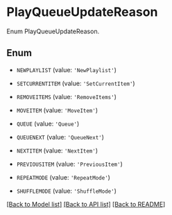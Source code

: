 # PlayQueueUpdateReason

Enum PlayQueueUpdateReason.

## Enum

* `NEWPLAYLIST` (value: `'NewPlaylist'`)

* `SETCURRENTITEM` (value: `'SetCurrentItem'`)

* `REMOVEITEMS` (value: `'RemoveItems'`)

* `MOVEITEM` (value: `'MoveItem'`)

* `QUEUE` (value: `'Queue'`)

* `QUEUENEXT` (value: `'QueueNext'`)

* `NEXTITEM` (value: `'NextItem'`)

* `PREVIOUSITEM` (value: `'PreviousItem'`)

* `REPEATMODE` (value: `'RepeatMode'`)

* `SHUFFLEMODE` (value: `'ShuffleMode'`)

[[Back to Model list]](README.md#documentation-for-models) [[Back to API list]](README.md#documentation-for-api-endpoints) [[Back to README]](README.md)


